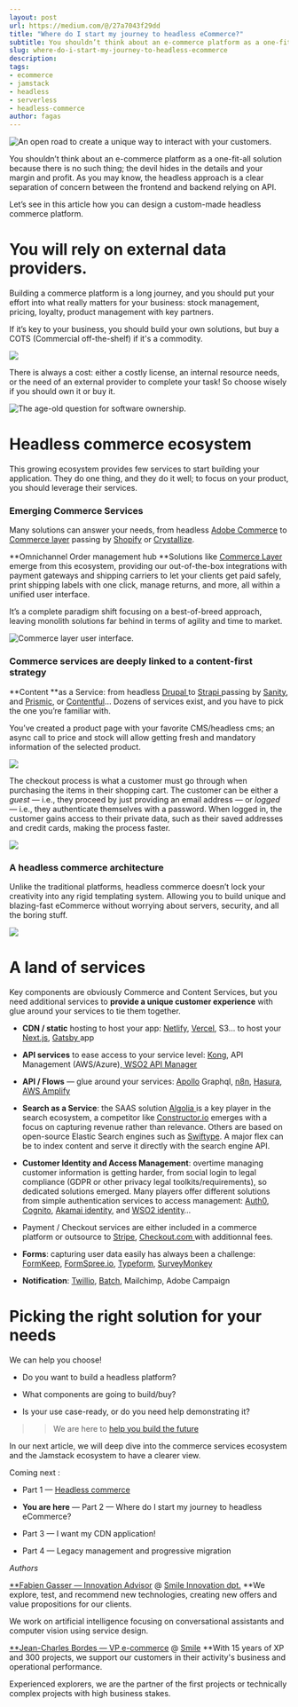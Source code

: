 ```yaml
---
layout: post
url: https://medium.com/@/27a7043f29dd
title: "Where do I start my journey to headless eCommerce?"
subtitle: You shouldn’t think about an e-commerce platform as a one-fit-all solution because there is no such thing, the devil hides in the details…
slug: where-do-i-start-my-journey-to-headless-ecommerce
description:
tags:
- ecommerce
- jamstack
- headless
- serverless
- headless-commerce
author: fagas
---
```


![An open road to create a unique way to interact with your customers.](/assets/images/posts/0*7OYfxSA16zi39izZ.png)

You shouldn’t think about an e-commerce platform as a one-fit-all solution because there is no such thing; the devil hides in the details and your margin and profit. As you may know, the headless approach is a clear separation of concern between the frontend and backend relying on API.

Let’s see in this article how you can design a custom-made headless commerce platform.

# You will rely on external data providers.

Building a commerce platform is a long journey, and you should put your effort into what really matters for your business: stock management, pricing, loyalty, product management with key partners.

If it’s key to your business, you should build your own solutions, but buy a COTS (Commercial off-the-shelf) if it's a commodity.

![](/assets/images/posts/1*s7cWGI1QJFmAmjbJ3YWrZQ.png)

There is always a cost: either a costly license, an internal resource needs, or the need of an external provider to complete your task! So choose wisely if you should own it or buy it.

![The age-old question for software ownership.](/assets/images/posts/1*SIOoTXXwis_FynmHTGPT6Q.png)

# Headless commerce ecosystem

This growing ecosystem provides few services to start building your application. They do one thing, and they do it well; to focus on your product, you should leverage their services.

### Emerging Commerce Services

Many solutions can answer your needs, from headless [Adobe Commerce](https://business.adobe.com/lu_fr/solutions/commerce.html) to [Commerce layer](https://commercelayer.io/) passing by [Shopify](https://www.shopify.com/) or [Crystallize](https://crystallize.com/).

**Omnichannel Order management hub
**Solutions like [Commerce Layer](https://commercelayer.io/) emerge from this ecosystem, providing our out-of-the-box integrations with payment gateways and shipping carriers to let your clients get paid safely, print shipping labels with one click, manage returns, and more, all within a unified user interface.

It’s a complete paradigm shift focusing on a best-of-breed approach, leaving monolith solutions far behind in terms of agility and time to market.

![Commerce layer user interface.](/assets/images/posts/0*beBlzO0i6Y-0BPsd.png)

### Commerce services are deeply linked to a content-first strategy

**Content **as a Service: from headless [Drupal ](https://www.drupal.org/)to [Strapi ](https://strapi.io/solutions/ecommerce-cms)passing by [Sanity](https://www.sanity.io/), and [Prismic](https://prismic.io/), or [Contentful](https://www.contentful.com/)… Dozens of services exist, and you have to pick the one you’re familiar with.

You’ve created a product page with your favorite CMS/headless cms; an async call to price and stock will allow getting fresh and mandatory information of the selected product.

![](/assets/images/posts/0*v7tFr9gkrZYjvTX.png)

The checkout process is what a customer must go through when purchasing the items in their shopping cart. The customer can be either a *guest* — i.e., they proceed by just providing an email address — or *logged* — i.e., they authenticate themselves with a password. When logged in, the customer gains access to their private data, such as their saved addresses and credit cards, making the process faster.

![](/assets/images/posts/0*-T8z6_Lm-EXwpRFb.png)

### A headless commerce architecture

Unlike the traditional platforms, headless commerce doesn’t lock your creativity into any rigid templating system. Allowing you to build unique and blazing-fast eCommerce without worrying about servers, security, and all the boring stuff.

![](/assets/images/posts/1*USyFhCF_9WC_n3U8QePjUw.png)

# A land of services

Key components are obviously Commerce and Content Services, but you need additional services to **provide a unique customer experience** with glue around your services to tie them together.

* **CDN / static** hosting to host your app: [Netlify](https://www.netlify.com/), [Vercel](https://vercel.com/), S3… to host your [Next.js](https://nextjs.org/), [Gatsby ](https://www.gatsbyjs.com/)app

* **API services** to ease access to your service level: [Kong](https://konghq.com/kong/), API Management (AWS/Azure),[ WSO2 API Manager](https://wso2.com/api-manager/)

* **API / Flows** — glue around your services: [Apollo](http://www.apollographql.com) Graphql, [n8n](https://n8n.io/), [Hasura](https://hasura.io/), [AWS Amplify](https://aws.amazon.com/fr/amplify/)

* **Search as a Service**: the SAAS solution [Algolia ](https://www.algolia.com/)is a key player in the search ecosystem, a competitor like [Constructor.io](https://constructor.io/) emerges with a focus on capturing revenue rather than relevance. Others are based on open-source Elastic Search engines such as [Swiftype](https://swiftype.com/).
A major flex can be to index content and serve it directly with the search engine API.

* **Customer Identity and Access Management**: overtime managing customer information is getting harder, from social login to legal compliance (GDPR or other privacy legal toolkits/requirements), so dedicated solutions emerged.
Many players offer different solutions from simple authentication services to access management: [Auth0](https://auth0.com/), [Cognito](https://aws.amazon.com/fr/cognito/), [Akamai identity](https://www.akamai.com/fr/fr/products/security/identity-cloud.jsp), and [WSO2 identity](https://wso2.com/identity-and-access-management/)…

* Payment / Checkout services are either included in a commerce platform or outsource to [Stripe](https://stripe.com/), [Checkout.com ](https://www.checkout.com/)with additionnal fees.

* **Forms**: capturing user data easily has always been a challenge: [FormKeep](https://formkeep.com/), [FormSpree.io](https://formspree.io/), [Typeform](https://www.typeform.com/), [SurveyMonkey](https://www.surveymonkey.com/)

* **Notification**: [Twillio](https://www.twilio.com/), [Batch](https://batch.com/), Mailchimp, Adobe Campaign

# Picking the right solution for your needs

We can help you choose!

* Do you want to build a headless platform?

* What components are going to build/buy?

* Is your use case-ready, or do you need help demonstrating it?

>> We are here to [help you build the future](https://www.smile.eu/en/contact)

In our next article, we will deep dive into the commerce services ecosystem and the Jamstack ecosystem to have a clearer view.

Coming next :

* Part 1 — [Headless commerce](https://medium.com/smileinnovation/headless-commerce-187fbe19f075)

* **You are here** — Part 2 — Where do I start my journey to headless eCommerce?

* Part 3 — I want my CDN application!

* Part 4 — Legacy management and progressive migration

*Authors*

[**Fabien Gasser — Innovation Advisor](https://www.linkedin.com/in/fgasser/) @ [Smile Innovation dpt.](https://innovation.smile.eu/)
**We explore, test, and recommend new technologies, creating new offers and value propositions for our clients.

We work on artificial intelligence focusing on conversational assistants and computer vision using service design.

[**Jean-Charles Bordes — VP e-commerce](https://www.linkedin.com/in/jean-charles-bordes-75693221/) @ [Smile](https://www.smile.eu/fr)
**With 15 years of XP and 300 projects, we support our customers in their activity's business and operational performance.

Experienced explorers, we are the partner of the first projects or technically complex projects with high business stakes.


